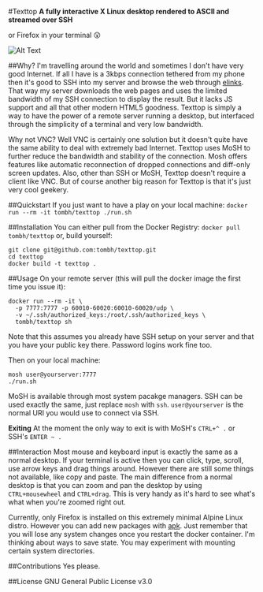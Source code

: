 #Texttop
**A fully interactive X Linux desktop rendered to ASCII and streamed over SSH**

or Firefox in your terminal 😲

![Alt Text](https://i.imgur.com/sWqhmBp.gif)

##Why?
I'm travelling around the world and sometimes I don't have very good Internet. If all I have is a 3kbps connection
tethered from my phone then it's good to SSH into my server and browse the web through [elinks](http://www.xteddy.org/elinks/).
That way my server downloads the web pages and uses the limited bandwidth of my SSH connection to display the result. But
it lacks JS support and all that other modern HTML5 goodness. Texttop is simply a way to have the power of a remote
server running a desktop, but interfaced through the simplicity of a terminal and very low bandwidth.

Why not VNC? Well VNC is certainly one solution but it doesn't quite have the same ability to deal with extremely bad
Internet. Texttop uses MoSH to further reduce the bandwidth and stability of the connection. Mosh offers features like
automatic reconnection of dropped connections and diff-only screen updates. Also, other than SSH or MoSH, Texttop doesn't
require a client like VNC. But of course another big reason for Texttop is that it's just very cool geekery.

##Quickstart
If you just want to have a play on your local machine:
`docker run --rm -it tombh/texttop ./run.sh`

##Installation
You can either pull from the Docker Registry:
`docker pull tombh/texttop`
or, build yourself:
```
git clone git@github.com:tombh/texttop.git
cd texttop
docker build -t texttop .
```

##Usage
On your remote server (this will pull the docker image the first time you issue it):
```
docker run --rm -it \
  -p 7777:7777 -p 60010-60020:60010-60020/udp \
  -v ~/.ssh/authorized_keys:/root/.ssh/authorized_keys \
  tombh/texttop sh
```
Note that this assumes you already have SSH setup on your server and that you have your public key there. Password
logins work fine too.

Then on your local machine:
```
mosh user@yourserver:7777
./run.sh
```
MoSH is available through most system pacakge managers. SSH can be used exactly the same, just replace `mosh` with `ssh`.
`user@yourserver` is the normal URI you would use to connect via SSH.

**Exiting**
At the moment the only way to exit is with MoSH's `CTRL+^ .` or SSH's `ENTER ~ .`

##Interaction
Most mouse and keyboard input is exactly the same as a normal desktop. If your terminal is active then you can click,
type, scroll, use arrow keys and drag things around. However there are still some things not available, like copy and
paste. The main difference from a normal desktop is that you can zoom and pan the desktop by using `CTRL+mousewheel` and
`CTRL+drag`. This is very handy as it's hard to see what's what when you're zoomed right out.

Currently, only Firefox is installed on this extremely minimal Alpine Linux distro. However you can add new packages
with [apk](https://wiki.alpinelinux.org/wiki/Alpine_Linux_package_management). Just remember that you will lose any
system changes once you restart the docker container. I'm thinking about ways to save state. You may experiment with
mounting certain system directories.

##Contributions
Yes please.

##License
GNU General Public License v3.0
